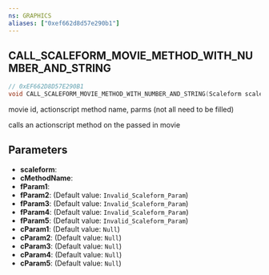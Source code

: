 ```yaml
---
ns: GRAPHICS
aliases: ["0xef662d8d57e290b1"]
---
```

## CALL_SCALEFORM_MOVIE_METHOD_WITH_NUMBER_AND_STRING

```c
// 0xEF662D8D57E290B1
void CALL_SCALEFORM_MOVIE_METHOD_WITH_NUMBER_AND_STRING(Scaleform scaleform, string cMethodName, float fParam1, float fParam2, float fParam3, float fParam4, float fParam5, string cParam1, string cParam2, string cParam3, string cParam4, string cParam5);
```

movie id, actionscript method name, parms (not all need to be filled)

calls an actionscript method on the passed in movie


## Parameters
* **scaleform**: 
* **cMethodName**: 
* **fParam1**: 
* **fParam2**: (Default value: `Invalid_Scaleform_Param`)
* **fParam3**: (Default value: `Invalid_Scaleform_Param`)
* **fParam4**: (Default value: `Invalid_Scaleform_Param`)
* **fParam5**: (Default value: `Invalid_Scaleform_Param`)
* **cParam1**: (Default value: `Null`)
* **cParam2**: (Default value: `Null`)
* **cParam3**: (Default value: `Null`)
* **cParam4**: (Default value: `Null`)
* **cParam5**: (Default value: `Null`)
